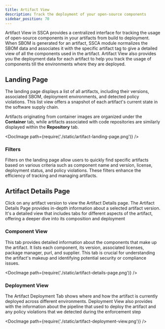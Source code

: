 ```yaml
---
title: Artifact View
description: Track the deployment of your open-source components
sidebar_position: 70
---
```


Artifact View in SSCA provides a centralized interface for tracking the usage of open-source components in your artifacts from build to deployment. When SBOM is generated for an artifact, SSCA module normalizes the SBOM data and associates it with the specific artifact tag to give a detailed view of all the components used in the artifact. Artifact View also provides you the deployment data for each artifact to help you track the usage of components till the environments where they are deployed.

## Landing Page

The landing page displays a list of all artifacts, including their versions, associated SBOM, deployment environments, and detected policy violations. This list view offers a snapshot of each artifact's current state in the software supply chain.

Artifacts originating from container images are organized under the **Container** tab, while artifacts associated with code repositories are similarly displayed within the **Repository** tab.

<DocImage path={require('./static/artifact-landing-page.png')} />

### Filters

Filters on the landing page allow users to quickly find specific artifacts based on various criteria such as component name and version, license, deployment status, and policy violations. These filters enhance the efficiency of tracking and managing artifacts.

## Artifact Details Page

Click on any artifact version to view the Artifact Details page. The Artifact Details Page provides in-depth information about a selected artifact version. It's a detailed view that includes tabs for different aspects of the artifact, offering a deeper dive into its composition and deployment

### Component View

This tab provides detailed information about the components that make up the artifact. It lists each component, its version, associated licenses, package manager, purl, and supplier. This tab is crucial for understanding the artifact's makeup and identifying potential security or compliance issues.

<DocImage path={require('./static/artifact-details-page.png')} />

### Deployment View

The Artifact Deployment Tab shows where and how the artifact is currently deployed across different environments. Deployment View also provides with the information about the pipeline that used to deploy the artifact and any policy violations that we detected during the enforcement step

<DocImage path={require('./static/artifact-deployment-view.png')} />